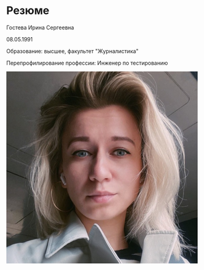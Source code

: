 # Резюме
Гостева Ирина Сергеевна

08.05.1991

Образование: высшее, факультет "Журналистика"

Перепрофилирование профессии: Инженер по тестированию

![фото][def]

[def]: /фото/fd94.JPG